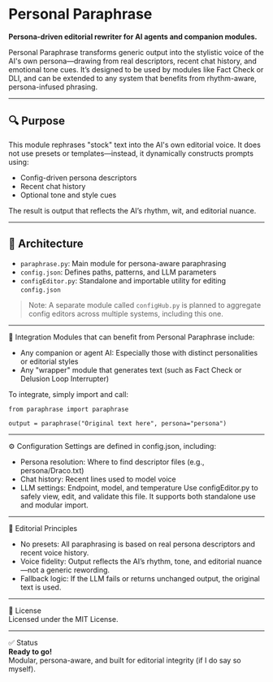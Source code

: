 # Personal Paraphrase

**Persona-driven editorial rewriter for AI agents and companion modules.**

Personal Paraphrase transforms generic output into the stylistic voice of the AI's own persona—drawing from real descriptors, recent chat history, and emotional tone cues. It’s designed to be used by modules like Fact Check or DLI, and can be extended to any system that benefits from rhythm-aware, persona-infused phrasing.

---

## 🔍 Purpose

This module rephrases "stock" text into the AI's own editorial voice. It does not use presets or templates—instead, it dynamically constructs prompts using:

- Config-driven persona descriptors
- Recent chat history
- Optional tone and style cues

The result is output that reflects the AI’s rhythm, wit, and editorial nuance.

---

## 🧩 Architecture

- `paraphrase.py`: Main module for persona-aware paraphrasing
- `config.json`: Defines paths, patterns, and LLM parameters
- `configEditor.py`: Standalone and importable utility for editing `config.json`

> Note: A separate module called `configHub.py` is planned to aggregate config editors across multiple systems, including this one.

---

🔗 Integration
Modules that can benefit from Personal Paraphrase include:
- Any companion or agent AI: Especially those with distinct personalities or editorial styles
- Any "wrapper" module that generates text (such as Fact Check or Delusion Loop Interrupter)

To integrate, simply import and call:
```
from paraphrase import paraphrase

output = paraphrase("Original text here", persona="persona")
```

---

⚙️ Configuration
Settings are defined in config.json, including:
- Persona resolution: Where to find descriptor files (e.g., persona/Draco.txt)
- Chat history: Recent lines used to model voice
- LLM settings: Endpoint, model, and temperature
Use configEditor.py to safely view, edit, and validate this file. It supports both standalone use and modular import.

---

🧠 Editorial Principles
- No presets: All paraphrasing is based on real persona descriptors and recent voice history.
- Voice fidelity: Output reflects the AI’s rhythm, tone, and editorial nuance—not a generic rewording.
- Fallback logic: If the LLM fails or returns unchanged output, the original text is used.

---

📜 License   
Licensed under the MIT License.

---

✅ Status   
**Ready to go!**   
Modular, persona-aware, and built for editorial integrity (if I do say so myself).
